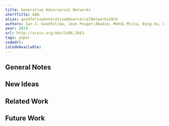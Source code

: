 ```yaml
---
title: Generative Adversarial Networks
shortTitle: GAN
alias: goodfellowGenerativeAdversarialNetworks2014
authors: Ian J. Goodfellow, Jean Pouget-Abadie, Mehdi Mirza, Bing Xu, David Warde-Farley, Sherjil Ozair, Aaron Courville, Yoshua Bengio
year: 2014
url: http://arxiv.org/abs/1406.2661
tags: paper
codeUrl:
isCodeAvailable:
---
```


## General Notes

## New Ideas

## Related Work

## Future Work

